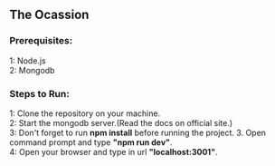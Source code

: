 <h2>The Ocassion</h2>

<h3>Prerequisites:</h3>
  1: Node.js<br>
  2: Mongodb 
<br>

<h3>Steps to Run:</h3> 
  1: Clone the repository on your machine.<br>
  2: Start the mongodb server.(Read the docs on official site.)<br>
  3: Don't forget to run <strong>npm install</strong> before running the project.
  3. Open command prompt and type <strong>"npm run dev"</strong>.<br>
  4: Open your browser and type in url <strong>"localhost:3001"</strong>.<br> 
